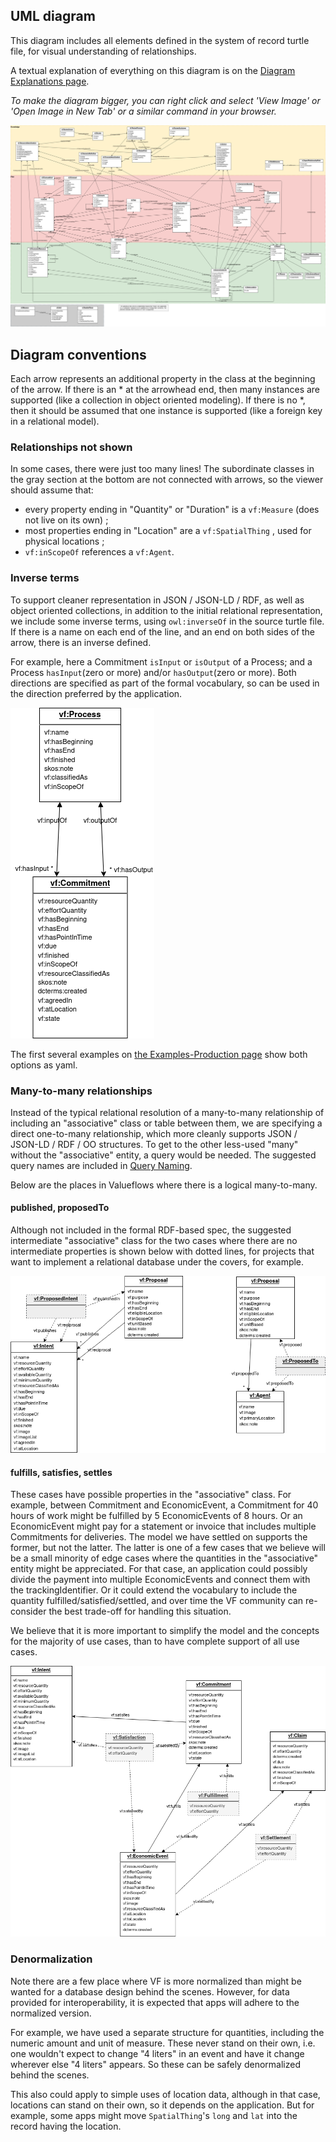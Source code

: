 ## UML diagram

This diagram includes all elements defined in the system of record turtle file, for visual understanding of relationships.

A textual explanation of everything on this diagram is on the [Diagram Explanations page](model-text.md).

*To make the diagram bigger, you can right click and select 'View Image' or 'Open Image in New Tab' or a similar command in your browser.*

![UML diagram of the whole VF model](../assets/ValueFlowsUML.png)

## Diagram conventions

Each arrow represents an additional property in the class at the beginning of the arrow.  If there is an * at the arrowhead end, then many instances are supported (like a collection in object oriented modeling).  If there is no *, then it should be assumed that one instance is supported (like a foreign key in a relational model).

### Relationships not shown

In some cases, there were just too many lines!  The subordinate classes in the gray section at the bottom are not connected with arrows, so the viewer should assume that:

* every property ending in "Quantity" or "Duration" is a `vf:Measure` (does not live on its own) ;
* most properties ending in "Location" are a `vf:SpatialThing` , used for physical locations ;
* `vf:inScopeOf` references a `vf:Agent`.

### Inverse terms

To support cleaner representation in JSON / JSON-LD / RDF, as well as object oriented collections, in addition to the initial relational representation, we include some inverse terms, using `owl:inverseOf` in the source turtle file.  If there is a name on each end of the line, and an end on both sides of the arrow, there is an inverse defined.

For example, here a Commitment `isInput` or `isOutput` of a Process; and a Process `hasInput`(zero or more) and/or `hasOutput`(zero or more).  Both directions are specified as part of the formal vocabulary, so can be used in the direction preferred by the application.

![inverse example model with Process, Commitment, relationships pointing both ways](../assets/inverse.png)

The first several examples on [the Examples-Production page](../examples/ex-production.md) show both options as yaml.

### Many-to-many relationships

Instead of the typical relational resolution of a many-to-many relationship of including an "associative" class or table between them, we are specifying a direct one-to-many relationship, which more cleanly supports JSON / JSON-LD / RDF / OO structures.  To get to the other less-used "many" without the "associative" entity, a query would be needed.  The suggested query names are included in [Query Naming](../inverses).

Below are the places in Valueflows where there is a logical many-to-many.

#### published, proposedTo

Although not included in the formal RDF-based spec, the suggested intermediate "associative" class for the two cases where there are no intermediate properties is shown below with dotted lines, for projects that want to implement a relational database under the covers, for example.

![model with Proposal and Intent adn Agent m:m instantiated relationships](../assets/m-m.png)

#### fulfills, satisfies, settles

These cases have possible properties in the "associative" class. For example, between Commitment and EconomicEvent, a Commitment for 40 hours of work might be fulfilled by 5 EconomicEvents of 8 hours.  Or an EconomicEvent might pay for a statement or invoice that includes multiple Commitments for deliveries.  The model we have settled on supports the former, but not the latter.  The latter is one of a few cases that we believe will be a small minority of edge cases where the quantities in the "associative" entity might be appreciated.  For that case, an application could possibly divide the payment into multiple EconomicEvents and connect them with the trackingIdentifier.  Or it could extend the vocabulary to include the quantity fulfilled/satisfied/settled, and over time the VF community can re-consider the best trade-off for handling this situation.

We believe that it is more important to simplify the model and the concepts for the majority of use cases, than to have complete support of all use cases.

![model with Event Commitment Intent Claim m:m instantiated relationships](../assets/fulfill-satisfy-rel.png)

### Denormalization

Note there are a few place where VF is more normalized than might be wanted for a database design behind the scenes. However, for data provided for interoperability, it is expected that apps will adhere to the normalized version.

For example, we have used a separate structure for quantities, including the numeric amount and unit of measure.  These never stand on their own, i.e. one wouldn't expect to change "4 liters" in an event and have it change wherever else "4 liters" appears.  So these can be safely denormalized behind the scenes.

This also could apply to simple uses of location data, although in that case, locations can stand on their own, so it depends on the application.  But for example, some apps might move `SpatialThing`'s `long` and `lat` into the record having the location.
